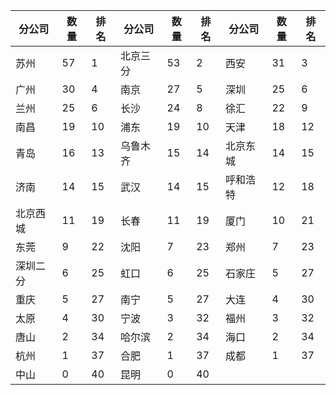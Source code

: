 |分公司|数量|排名|分公司|数量|排名|分公司|数量|排名|
| ------------ | ------------ | ------------ | ------------ | ------------ | ------------ | ------------ | ------------ | ------------ |
|苏州|57|1|北京三分|53|2|西安|31|3|
|广州|30|4|南京|27|5|深圳|25|6|
|兰州|25|6|长沙|24|8|徐汇|22|9|
|南昌|19|10|浦东|19|10|天津|18|12|
|青岛|16|13|乌鲁木齐|15|14|北京东城|14|15|
|济南|14|15|武汉|14|15|呼和浩特|12|18|
|北京西城|11|19|长春|11|19|厦门|10|21|
|东莞|9|22|沈阳|7|23|郑州|7|23|
|深圳二分|6|25|虹口|6|25|石家庄|5|27|
|重庆|5|27|南宁|5|27|大连|4|30|
|太原|4|30|宁波|3|32|福州|3|32|
|唐山|2|34|哈尔滨|2|34|海口|2|34|
|杭州|1|37|合肥|1|37|成都|1|37|
|中山|0|40|昆明|0|40|   | |  |
